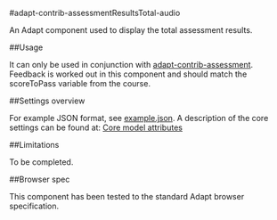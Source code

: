 #adapt-contrib-assessmentResultsTotal-audio

An Adapt component used to display the total assessment results.

##Usage

It can only be used in conjunction with [adapt-contrib-assessment](https://github.com/adaptlearning/adapt-contrib-assessment). Feedback is worked out in this component and should match the scoreToPass variable from the course.

##Settings overview

For example JSON format, see [example.json](example.json). A description of the core settings can be found at: [Core model attributes](https://github.com/adaptlearning/adapt_framework/wiki/Core-model-attributes)


##Limitations

To be completed.

##Browser spec

This component has been tested to the standard Adapt browser specification.
